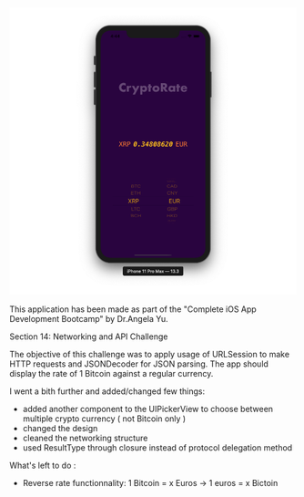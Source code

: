 
![](/CryptoRate.png)

This application has been made as part of the "Complete iOS App Development Bootcamp" by Dr.Angela Yu.

Section 14: Networking and API Challenge

The objective of this challenge was to apply usage of URLSession to make HTTP requests and JSONDecoder for JSON parsing.
The app should display the rate of 1 Bitcoin against a regular currency.

I went a bith further and added/changed few things:

- added another component to the UIPickerView to choose between multiple crypto currency ( not Bitcoin only )
- changed the design
- cleaned the networking structure
- used ResultType through closure instead of protocol delegation method

What's left to do :

- Reverse rate functionnality: 1 Bitcoin = x Euros -> 1 euros = x Bictoin
